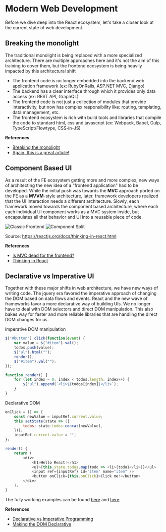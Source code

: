 # Modern Web Development
Before we dive deep into the React ecosystem, let's take a closer look at the current state of web development.

## Breaking the monolight
The traditional monolight is being replaced with a more specialized architecture. There are multiple approaches here and it's not the aim of this training to cover them, but the frontend ecosystem is being heavily impacted by this architectural shift
* The frontend code is no longer embedded into the backend web application framework (ex: RubyOnRails, ASP.NET MVC, Django)
* The backend has a clear interface through which it provides only data access (ex: REST API, GraphQL)
* The frontend code is not just a collection of modules that provide interactivity, but now has complex responsibility like: routing, templating, data management, etc.
* The frontend ecosystem is rich with build tools and libraries that compile the code to standard html, css and javascript (ex: Webpack, Babel, Gulp, TypeScript/Flowtype, CSS-in-JS)

**References**
* [Breaking the monolight](https://martinfowler.com/articles/break-monolith-into-microservices.html)
* [Again, this is a great article!](https://medium.com/@peterxjang/modern-javascript-explained-for-dinosaurs-f695e9747b70)

## Component Based UI
As a result of the FE ecosystem getting more and more complex, new ways of architecting the new idea of a "frontend application" had to be developed. While the initial push was towards the **MVC** approach ported on the FE as a **MVVM**-style architecture, later, framework developers realized that the UI interaction needs a different architecture. Slowly, each framework moved towards the component based architecture, where each each individual UI component works as a MVC system inside, but encapsulates all that behavior and UI into a reusable piece of code.

![Classic Frontend](https://reactjs.org/static/thinking-in-react-mock-1071fbcc9eed01fddc115b41e193ec11-4dd91.png "Classic Frontend")
![Component Split](https://reactjs.org/static/thinking-in-react-components-eb8bda25806a89ebdc838813bdfa3601-82965.png "Component Split")

Source: https://reactjs.org/docs/thinking-in-react.html

**References**
* [Is MVC dead for the frontend?](https://medium.freecodecamp.org/is-mvc-dead-for-the-frontend-35b4d1fe39ec)
* [Thinking in React](https://reactjs.org/docs/thinking-in-react.html)

## Declarative vs Imperative UI
Together with these major shifts in web architecture, we have new ways of writing code. The jquery era favored the imperative approach of changing the DOM based on data flows and events. React and the new wave of frameworks favor a more declarative way of building UIs. We no longer have to deal with DOM selectors and direct DOM manipulation. This also bakes way for faster and more reliable libraries that are handling the direct DOM changes for us.

Imperative DOM manipulation
```javascript
$("#button").click(function(event) {
    var value = $("#item").val();
    todos.push(value);
    $("ul").html("");
    render();
    $("#item").val("");
});

function render() {
    for (let index = 0; index < todos.length; index++) {
        $("ul").append(`<li>${todos[index]}</li>`);
    }
}
```

Declarative DOM
```javascript
onClick = () => {
    const newValue = inputRef.current.value;
    this.setState(state => ({
        todos: state.todos.concat(newValue),
    }));
    inputRef.current.value = "";
};

render() {
    return (
        <div>
            <h1>Hello React!</h1>
            <ul>{this.state.todos.map(todo => <li>{todo}</li>)}</ul>
            <input ref={inputRef} id="item" name="item" />
            <button onClick={this.onClick}>Click me!</button>
        </div>
    );
}
```

The fully working examples can be found [here](https://codesandbox.io/s/43np9vp839) and [here](https://codesandbox.io/s/oo0980nk99).

**References**
* [Declarative vs Imperative Programming](https://tylermcginnis.com/imperative-vs-declarative-programming/)
* [Making the DOM Declarative](https://www.youtube.com/watch?v=vyO5wKHlWZg)
